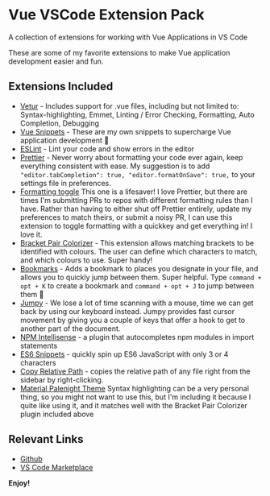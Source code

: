 # Vue VSCode Extension Pack

A collection of extensions for working with Vue Applications in VS Code

These are some of my favorite extensions to make Vue application development easier and fun.

## Extensions Included

* [Vetur](https://marketplace.visualstudio.com/items?itemName=octref.vetur) - Includes support for .vue files, including but not limited to: Syntax-highlighting, Emmet, Linting / Error Checking, Formatting, Auto Completion, Debugging
* [Vue Snippets](https://marketplace.visualstudio.com/items?itemName=sdras.vue-vscode-snippets) - These are my own snippets to supercharge Vue application development 🚀
* [ESLint](https://marketplace.visualstudio.com/items?itemName=dbaeumer.vscode-eslint) - Lint your code and show errors in the editor
* [Prettier](https://marketplace.visualstudio.com/items?itemName=esbenp.prettier-vscode) - Never worry about formatting your code ever again, keep everything consistent with ease. My suggestion is to add `"editor.tabCompletion": true, "editor.formatOnSave": true,` to your settings file in preferences.
* [Formatting toggle](https://marketplace.visualstudio.com/items?itemName=tombonnike.vscode-status-bar-format-toggle) This one is a lifesaver! I love Prettier, but there are times I'm submitting PRs to repos with different formatting rules than I have. Rather than having to either shut off Prettier entirely, update my preferences to match theirs, or submit a noisy PR, I can use this extension to toggle formatting with a quickkey and get everything in! I love it.
* [Bracket Pair Colorizer](https://marketplace.visualstudio.com/items?itemName=CoenraadS.bracket-pair-colorizer) - This extension allows matching brackets to be identified with colours. The user can define which characters to match, and which colours to use. Super handy!
* [Bookmarks](https://marketplace.visualstudio.com/items?itemName=alefragnani.Bookmarks) - Adds a bookmark to places you designate in your file, and allows you to quickly jump between them. Super helpful. Type `command + opt + K` to create a bookmark and `command + opt + J` to jump between them 🔖
* [Jumpy](https://marketplace.visualstudio.com/items?itemName=wmaurer.vscode-jumpy) - We lose a lot of time scanning with a mouse, time we can get back by using our keyboard instead. Jumpy provides fast cursor movement by giving you a couple of keys that offer a hook to get to another part of the document.
* [NPM Intellisense](https://marketplace.visualstudio.com/items?itemName=christian-kohler.npm-intellisense) - a plugin that autocompletes npm modules in import statements
* [ES6 Snippets](https://marketplace.visualstudio.com/items?itemName=xabikos.JavaScriptSnippets) - quickly spin up ES6 JavaScript with only 3 or 4 characters
* [Copy Relative Path](https://marketplace.visualstudio.com/items?itemName=alexdima.copy-relative-path) - copies the relative path of any file right from the sidebar by right-clicking.
* [Material Palenight Theme](https://marketplace.visualstudio.com/items?itemName=whizkydee.material-palenight-theme) Syntax highlighting can be a very personal thing, so you might not want to use this, but I'm including it because I quite like using it, and it matches well with the Bracket Pair Colorizer plugin included above

## Relevant Links

* [Github](https://github.com/sdras/vue-vscode-extensionpack)
* [VS Code Marketplace](https://marketplace.visualstudio.com/items?itemName=sdras.vue-vscode-extensionpack)

**Enjoy!**
